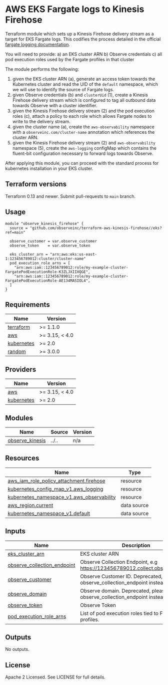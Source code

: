 # AWS EKS Fargate logs to Kinesis Firehose

Terraform module which sets up a Kinesis Firehose delivery stream as a target for EKS Fargate logs. This codifies the process detailed in the official [fargate logging documentation](https://docs.aws.amazon.com/eks/latest/userguide/fargate-logging.html).

You will need to provide:
a) an EKS cluster ARN
b) Observe credentials
c) all pod execution roles used by the Fargate profiles in that cluster

The module performs the following:

1) given the EKS cluster ARN (a), generate an access token towards the Kubernetes
   cluster and read the UID of the `default` namespace, which we will use to
   identify the source of Fargate logs.
2) given Observe credentials (b) and `clusterUid` (1), create a Kinesis Firehose
   delivery stream which is configured to tag all outbound data towards Observe
   with a cluster identifier.
3) given the Kinesis Firehose delivery stream (2) and the pod execution roles (c),
   attach a policy to each role which allows Fargate nodes to write to the
   delivery stream.
4) given the cluster name (a), create the `aws-observability` namespace with a
   `observeinc.com/cluster-name` annotation which references the cluster ARN.
5) given the Kinesis Firehose delivery stream (2) and `aws-observability`
   namespace (5), create the `aws-logging` configMap which contains the fluent-bit
   configuration necessary to forward logs towards Observe.

After applying this module, you can proceed with the standard process for
kubernetes installation in your EKS cluster.

## Terraform versions

Terraform 0.13 and newer. Submit pull-requests to `main` branch.

## Usage

```hcl
module "observe_kinesis_firehose" {
  source = "github.com/observeinc/terraform-aws-kinesis-firehose//eks?ref=main"

  observe_customer = var.observe_customer
  observe_token    = var.observe_token

  eks_cluster_arn = "arn:aws:eks:us-east-1:123456789012:cluster/cluster-name"
  pod_execution_role_arns = [
    "arn:aws:iam::123456789012:role/my-example-cluster-FargatePodExecutionRole-K3ZLJXIIXQGE",
    "arn:aws:iam::123456789012:role/my-example-cluster-FargatePodExecutionRole-AE134MASIOL4",
  ]
}
```

<!-- BEGINNING OF PRE-COMMIT-TERRAFORM DOCS HOOK -->
## Requirements

| Name | Version |
|------|---------|
| <a name="requirement_terraform"></a> [terraform](#requirement\_terraform) | >= 1.1.0 |
| <a name="requirement_aws"></a> [aws](#requirement\_aws) | >= 3.15, < 4.0 |
| <a name="requirement_kubernetes"></a> [kubernetes](#requirement\_kubernetes) | >= 2.0 |
| <a name="requirement_random"></a> [random](#requirement\_random) | >= 3.0.0 |

## Providers

| Name | Version |
|------|---------|
| <a name="provider_aws"></a> [aws](#provider\_aws) | >= 3.15, < 4.0 |
| <a name="provider_kubernetes"></a> [kubernetes](#provider\_kubernetes) | >= 2.0 |

## Modules

| Name | Source | Version |
|------|--------|---------|
| <a name="module_observe_kinesis"></a> [observe\_kinesis](#module\_observe\_kinesis) | ../.. | n/a |

## Resources

| Name | Type |
|------|------|
| [aws_iam_role_policy_attachment.firehose](https://registry.terraform.io/providers/hashicorp/aws/latest/docs/resources/iam_role_policy_attachment) | resource |
| [kubernetes_config_map_v1.aws_logging](https://registry.terraform.io/providers/hashicorp/kubernetes/latest/docs/resources/config_map_v1) | resource |
| [kubernetes_namespace_v1.aws_observability](https://registry.terraform.io/providers/hashicorp/kubernetes/latest/docs/resources/namespace_v1) | resource |
| [aws_region.current](https://registry.terraform.io/providers/hashicorp/aws/latest/docs/data-sources/region) | data source |
| [kubernetes_namespace_v1.default](https://registry.terraform.io/providers/hashicorp/kubernetes/latest/docs/data-sources/namespace_v1) | data source |

## Inputs

| Name | Description | Type | Default | Required |
|------|-------------|------|---------|:--------:|
| <a name="input_eks_cluster_arn"></a> [eks\_cluster\_arn](#input\_eks\_cluster\_arn) | EKS cluster ARN | `string` | n/a | yes |
| <a name="input_observe_collection_endpoint"></a> [observe\_collection\_endpoint](#input\_observe\_collection\_endpoint) | Observe Collection Endpoint, e.g https://123456789012.collect.observeinc.com | `string` | `null` | no |
| <a name="input_observe_customer"></a> [observe\_customer](#input\_observe\_customer) | Observe Customer ID. Deprecated, please use observe\_collection\_endpoint instead | `string` | `null` | no |
| <a name="input_observe_domain"></a> [observe\_domain](#input\_observe\_domain) | Observe domain. Deprecated, please use observe\_collection\_endpoint instead | `string` | `null` | no |
| <a name="input_observe_token"></a> [observe\_token](#input\_observe\_token) | Observe Token | `string` | n/a | yes |
| <a name="input_pod_execution_role_arns"></a> [pod\_execution\_role\_arns](#input\_pod\_execution\_role\_arns) | List of pod execution roles tied to Fargate profiles. | `list(string)` | n/a | yes |

## Outputs

No outputs.
<!-- END OF PRE-COMMIT-TERRAFORM DOCS HOOK -->

## License

Apache 2 Licensed. See LICENSE for full details.
